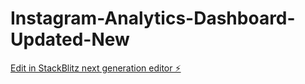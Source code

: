 # Instagram-Analytics-Dashboard-Updated-New

[Edit in StackBlitz next generation editor ⚡️](https://stackblitz.com/~/github.com/Chinmay2406/Instagram-Analytics-Dashboard-Updated-New)